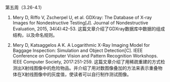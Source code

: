 第五周（3.26-4.1）
1.  Mery D, Riffo V, Zscherpel U, et al. GDXray: The Database of X-ray Images for Nondestructive Testing[J]. 
Journal of Nondestructive Evaluation, 2015, 34(4):42-53.
这篇文章介绍了GDXray数据库中数据的组成结构，以及命名规则。

2. Mery D, Katsaggelos A K. A Logarithmic X-Ray Imaging Model for Baggage Inspection: 
Simulation and Object Detection[C]. IEEE Conference on Computer Vision and Pattern Recognition Workshops. 
IEEE Computer Society, 2017:251-259.
这篇文章介绍了用稀疏重建的方式检测出X射线图像中的危险物品。并介绍了用对数图像叠加的方法来表示重叠物体在X射线图像中的灰度值，使读者可以自行制作测试图像。
